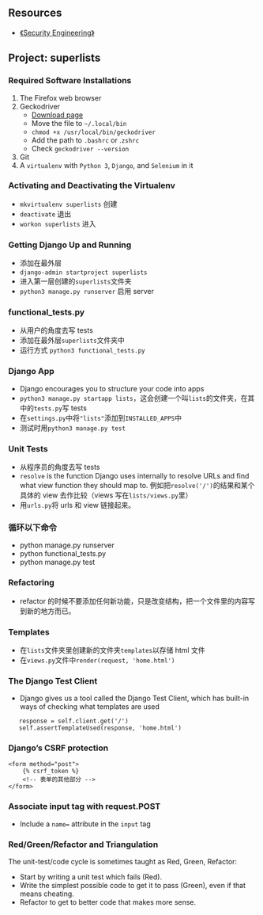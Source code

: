## Resources

- [《Security Engineering》](https://www.cl.cam.ac.uk/~rja14/book.html)

## Project: superlists

### Required Software Installations

1. The Firefox web browser
2. Geckodriver
   - [Download page](https://github.com/mozilla/geckodriver/releases)
   - Move the file to `~/.local/bin`
   - `chmod +x /usr/local/bin/geckodriver`
   - Add the path to `.bashrc` or .`zshrc`
   - Check `geckodriver --version`
3. Git
4. A `virtualenv` with `Python 3`, `Django`, and `Selenium` in it

### Activating and Deactivating the Virtualenv

- `mkvirtualenv superlists` 创建
- `deactivate` 退出
- `workon superlists` 进入

### Getting Django Up and Running

- 添加在最外层
- `django-admin startproject superlists`
- 进入第一层创建的`superlists`文件夹
- `python3 manage.py runserver` 启用 server

### functional_tests.py

- 从用户的角度去写 tests
- 添加在最外层`superlists`文件夹中
- 运行方式 `python3 functional_tests.py`

### Django App

- Django encourages you to structure your code into apps
- `python3 manage.py startapp lists`，这会创建一个叫`lists`的文件夹，在其中的`tests.py`写 tests
- 在`settings.py`中将`"lists"`添加到`INSTALLED_APPS`中
- 测试时用`python3 manage.py test`

### Unit Tests

- 从程序员的角度去写 tests
- `resolve` is the function Django uses internally to resolve URLs and find what view function they should map to. 例如把`resolve('/')`的结果和某个具体的 view 去作比较（views 写在`lists/views.py`里）
- 用`urls.py`将 urls 和 view 链接起来。

### 循环以下命令

- python manage.py runserver
- python functional_tests.py
- python manage.py test

### Refactoring

- refactor 的时候不要添加任何新功能，只是改变结构，把一个文件里的内容写到新的地方而已。

### Templates

- 在`lists`文件夹里创建新的文件夹`templates`以存储 html 文件
- 在`views.py`文件中`render(request, 'home.html')`

### The Django Test Client

- Django gives us a tool called the Django Test Client, which has built-in ways of checking what templates are used

```
   response = self.client.get('/')
   self.assertTemplateUsed(response, 'home.html')
```

### Django’s CSRF protection

```
<form method="post">
    {% csrf_token %}
    <!-- 表单的其他部分 -->
</form>

```

### Associate input tag with request.POST

- Include a `name=` attribute in the `input` tag

### Red/Green/Refactor and Triangulation

The unit-test/code cycle is sometimes taught as Red, Green, Refactor:

- Start by writing a unit test which fails (Red).
- Write the simplest possible code to get it to pass (Green), even if that means cheating.
- Refactor to get to better code that makes more sense.
